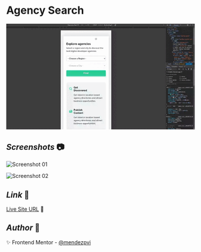 <!-- 22 Jul 2024 -->

# Agency Search

![Agency Search](./assets/video/sample.gif)

## *Screenshots* :camera:

![Screenshot 01](./assets/screenshot/screenshot-01.avif)

![Screenshot 02](./assets/screenshot/screenshot-02.avif)

## *Link* :link:

[Live Site URL](https://mendezpvi.github.io/ict-agency-search/) 👀

## *Author* :beginner:

✨ Frontend Mentor - [@mendezpvi](https://www.frontendmentor.io/profile/mendezpvi)
